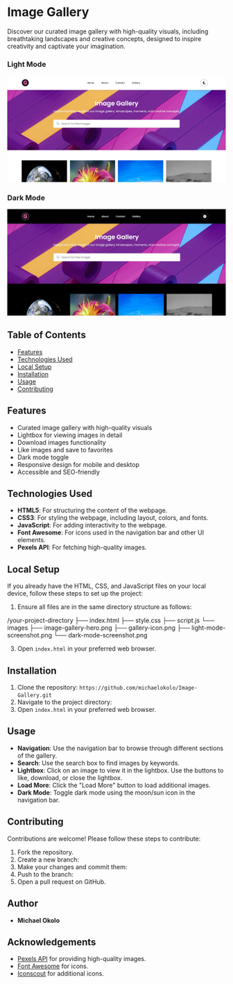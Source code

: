 # Image Gallery

Discover our curated image gallery with high-quality visuals, including breathtaking landscapes and creative concepts, designed to inspire creativity and captivate your imagination.

### Light Mode
![Light Mode](images/light-mode-screenshot.JPG)

### Dark Mode
![Dark Mode](images/dark-mode-screenshot.JPG)

## Table of Contents

- [Features](#features)
- [Technologies Used](#technologies-used)
- [Local Setup](#local-setup)
- [Installation](#installation)
- [Usage](#usage)
- [Contributing](#contributing)

## Features

- Curated image gallery with high-quality visuals
- Lightbox for viewing images in detail
- Download images functionality
- Like images and save to favorites
- Dark mode toggle
- Responsive design for mobile and desktop
- Accessible and SEO-friendly

## Technologies Used

- **HTML5**: For structuring the content of the webpage.
- **CSS3**: For styling the webpage, including layout, colors, and fonts.
- **JavaScript**: For adding interactivity to the webpage.
- **Font Awesome**: For icons used in the navigation bar and other UI elements.
- **Pexels API**: For fetching high-quality images.

## Local Setup

If you already have the HTML, CSS, and JavaScript files on your local device, follow these steps to set up the project:

1. Ensure all files are in the same directory structure as follows:

/your-project-directory
├── index.html
├── style.css
├── script.js
└── images
    ├── image-gallery-hero.png
    ├── gallery-icon.png
    ├── light-mode-screenshot.png
    └── dark-mode-screenshot.png

3. Open `index.html` in your preferred web browser.

## Installation

1. Clone the repository:
   `https://github.com/michaelokolo/Image-Gallery.git`
3. Navigate to the project directory:
4. Open `index.html` in your preferred web browser.

## Usage

- **Navigation**: Use the navigation bar to browse through different sections of the gallery.
- **Search**: Use the search box to find images by keywords.
- **Lightbox**: Click on an image to view it in the lightbox. Use the buttons to like, download, or close the lightbox.
- **Load More**: Click the "Load More" button to load additional images.
- **Dark Mode**: Toggle dark mode using the moon/sun icon in the navigation bar.

## Contributing

Contributions are welcome! Please follow these steps to contribute:

1. Fork the repository.
2. Create a new branch:
3. Make your changes and commit them:
4. Push to the branch:
5. Open a pull request on GitHub.

## Author

- **Michael Okolo**

## Acknowledgements

- [Pexels API](https://www.pexels.com/api/) for providing high-quality images.
- [Font Awesome](https://fontawesome.com/) for icons.
- [Iconscout](https://iconscout.com/) for additional icons.

   

   

   

   
